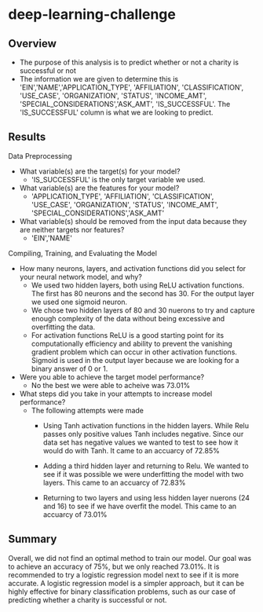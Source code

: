 # deep-learning-challenge

## Overview 

* The purpose of this analysis is to predict whether or not a charity is successful or not
* The information we are given to determine this is	'EIN','NAME','APPLICATION_TYPE', 'AFFILIATION', 'CLASSIFICATION', 'USE_CASE', 'ORGANIZATION', 'STATUS', 'INCOME_AMT', 'SPECIAL_CONSIDERATIONS','ASK_AMT', 'IS_SUCCESSFUL'. The 'IS_SUCCESSFUL' column is what we are looking to predict.


## Results

Data Preprocessing
* What variable(s) are the target(s) for your model?
    * 'IS_SUCCESSFUL' is the only target variable we used.
* What variable(s) are the features for your model?
    * 'APPLICATION_TYPE', 'AFFILIATION', 'CLASSIFICATION', 'USE_CASE', 'ORGANIZATION', 'STATUS', 'INCOME_AMT', 'SPECIAL_CONSIDERATIONS','ASK_AMT'
* What variable(s) should be removed from the input data because they are neither targets nor features?
    * 'EIN','NAME'

Compiling, Training, and Evaluating the Model
* How many neurons, layers, and activation functions did you select for your neural network model, and why?
    * We used two hidden layers, both using ReLU activation functions. The first has 80 neurons and the second has 30. For the output layer we used one sigmoid neuron. 
    * We chose two hidden layers of 80 and 30 nuerons to try and capture enough complexity of the data without being excessive and overfitting the data.
    * For activation functions ReLU is a good starting point for its computationally efficiency and ability to prevent the vanishing gradient problem which can occur in other activation functions. Sigmoid is used in the output layer because we are looking for a binary answer of 0 or 1.
* Were you able to achieve the target model performance?
    * No the best we were able to acheive was 73.01%
* What steps did you take in your attempts to increase model performance?
    * The following attempts were made
        * Using Tanh activation functions in the hidden layers. While Relu passes only positive values Tanh includes negative. Since our data set has negative values we wanted to test to see how it would do with Tanh. It came to an accuarcy of 72.85%

        * Adding a third hidden layer and returning to Relu. We wanted to see if it was possible we were underfitting the model with two layers. This came to an accuarcy of 72.83%

        * Returning to two layers and using less hidden layer nuerons (24 and 16) to see if we have overfit the model. This came to an accuarcy of 73.01%


## Summary

Overall, we did not find an optimal method to train our model. Our goal was to achieve an accuracy of 75%, but we only reached 73.01%. It is recommended to try a logistic regression model next to see if it is more accurate. A logistic regression model is a simpler approach, but it can be highly effective for binary classification problems, such as our case of predicting whether a charity is successful or not.